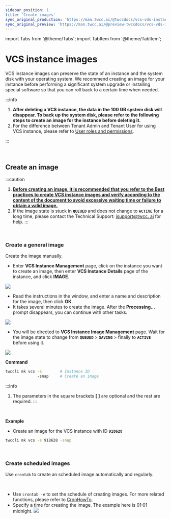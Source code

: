 ```yaml
---
sidebar_position: 1
title: 'Create images'
sync_original_production: 'https://man.twcc.ai/@twccdocs/vcs-vds-instance-image-en'
sync_original_preview: 'https://man.twcc.ai/@preview-twccdocs/vcs-vds-instance-image-en'
---
```


import Tabs from '@theme/Tabs';
import TabItem from '@theme/TabItem';

# VCS instance images

VCS instance images can preserve the state of an instance and the system disk with your operating system. We recommend creating an image for your instance before performing a significant system upgrade or installing special software so that you can roll back to a certain time when needed.


:::info

1. **After deleting a VCS instance, the data in the 100 GB system disk will disappear. To back up the system disk, please refer to the following steps to create an image for the instance before deleting it.**
2. For the difference between Tenant Admin and Tenant User for using VCS instance, please refer to [<ins>User roles and permissions</ins>](https://man.twcc.ai/@twccdocs/role-main-en/https%3A%2F%2Fman.twcc.ai%2F%40twccdocs%2Frole-compute-en#虛擬運算服務).

:::


<br/>


## Create an image

:::caution
1. **<ins>Before creating an image, it is recommended that you refer to the [Best practices to create VCS instance images](./best-practice-create-images.md) and verify according to the content of the document to avoid excessive waiting time or failure to obtain a valid image.</ins>**
2. If the image state is stuck in **`QUEUED`** and does not change to **`ACTIVE`** for a long time, please contact the Technical Support: <a href="mailto:isupport@twcc.ai">isupport@twcc. ai</a> for help.
:::


<br/>


### Create a general image

Create the image manually.

<Tabs>

<TabItem value="TWCC Portal" label="TWCC Portal">

* Enter **VCS Instance Management** page, click on the instance you want to create an image, then enter **VCS Instance Details** page of the instance, and click **IMAGE**.

![](https://cos.twcc.ai/SYS-MANUAL/uploads/upload_449c7b52b1ba61d36cc11e49566bf442.png)

* Read the instructions in the window, and enter a name and description for the image, then click **OK**.
* It takes several minutes to create the image. After the **Processing...** prompt disappears, you can continue with other tasks.

![](https://cos.twcc.ai/SYS-MANUAL/uploads/upload_42f2babff73c99d87f6f87c2e2b3ace7.png)

* You will be directed to **VCS Instance Image Management** page. Wait for the image state to change from **`QUEUED`** > **`SAVING`** > finally to **`ACTIVE`** before using it.

![](https://cos.twcc.ai/SYS-MANUAL/uploads/upload_c4a06905f071589d1866542c3a7e6985.png)

</TabItem>

<TabItem value="TWCC CLI" label="TWCC CLI">


**Command**


```bash
twccli mk vcs -s        # Instance ID  
              -snap     # Create an image
```

:::info
1. The parameters in the square brackets **[ ]** are optional and the rest are required.
:::


<br/>

**Example**


- Create an image for the VCS instance with ID **`918628`** 
```bash
twccli mk vcs -s 918628 -snap
```

</TabItem>

</Tabs>

<br/>


### Create scheduled images


Use `crontab` to create an scheduled image automatically and regularly.


<Tabs>

<TabItem value="TWCC Portal" label="TWCC Portal (Not yet supported)">

<br/>

</TabItem>

<TabItem value="TWCC CLI" label="TWCC CLI">

- Use `crontab -e` to set the schedule of creating images. For more related functions, please refer to [<ins>CronHowTo</ins>](https://help.ubuntu.com/community/CronHowto).
- Specify a time for creating the image. The example here is 01:01 midnight.
![](https://i.imgur.com/mQp1kUr.png)


</TabItem>

</Tabs>